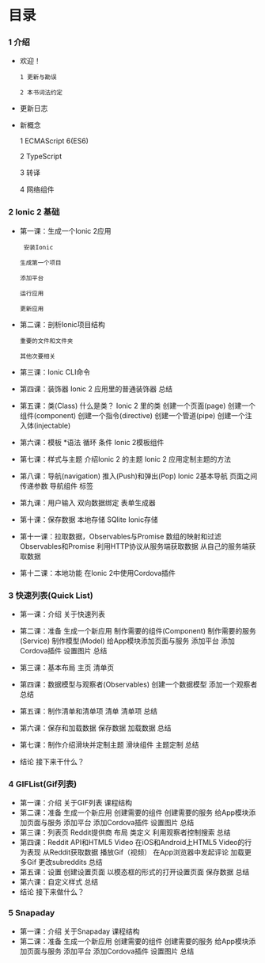 # 目录

### 1 介绍

* 欢迎！


      1 更新与勘误

      2 本书词法约定

* 更新日志

* 新概念


    1 ECMAScript 6\(ES6\)

    2 TypeScript

    3 转译

    4 网络组件

### 2 Ionic 2 基础

* 第一课：生成一个Ionic 2应用


       安装Ionic

      生成第一个项目

      添加平台

      运行应用

      更新应用

* 第二课：剖析Ionic项目结构


      重要的文件和文件夹

      其他次要相关

* 第三课：Ionic CLI命令

* 第四课：装饰器
         Ionic 2 应用里的普通装饰器
         总结

* 第五课：类(Class)
      什么是类？
      Ionic 2 里的类
      创建一个页面(page)
      创建一个组件(component)
      创建一个指令(directive)
      创建一个管道(pipe)
      创建一个注入体(injectable)


* 第六课：模板
      *语法
      循环
      条件
      Ionic 2模板组件

* 第七课：样式与主题
      介绍Ionic 2 的主题
      Ionic 2 应用定制主题的方法

* 第八课：导航(navigation)
      推入(Push)和弹出(Pop)
      Ionic 2基本导航
      页面之间传递参数
      导航组件
      标签

* 第九课：用户输入
      双向数据绑定
      表单生成器

* 第十课：保存数据
      本地存储
      SQlite
      Ionic存储

* 第十一课：拉取数据，Observables与Promise
      数组的映射和过滤
      Observables和Promise
      利用HTTP协议从服务端获取数据
      从自己的服务端获取数据

* 第十二课：本地功能
      在Ionic 2中使用Cordova插件

### 3 快速列表(Quick List)
* 第一课：介绍
      关于快速列表

* 第二课：准备
      生成一个新应用
      制作需要的组件(Component)
      制作需要的服务(Service)
      制作模型(Model)
    给App模块添加页面与服务
    添加平台
      添加Cordova插件
      设置图片
      总结
* 第三课：基本布局
      主页
      清单页
* 第四课：数据模型与观察者(Observables)
      创建一个数据模型
      添加一个观察者
      总结
* 第五课：制作清单和清单项
      清单
      清单项
      总结
* 第六课：保存和加载数据
      保存数据
      加载数据
      总结
* 第七课：制作介绍滑块并定制主题
      滑块组件
      主题定制
      总结
* 结论
      接下来干什么？

### 4 GIFList(Gif列表)
* 第一课：介绍
      关于GIF列表
      课程结构
* 第二课：准备
      生成一个新应用
      创建需要的组件
      创建需要的服务
    给App模块添加页面与服务
      添加平台
      添加Cordova插件
      设置图片
      总结
* 第三课：列表页
      Reddit提供商
      布局
      类定义
      利用观察者控制搜索
      总结
* 第四课：Reddit API和HTML5 Video
      在iOS和Android上HTML5 Video的行为表现
      从Reddit获取数据
      播放Gif（视频）
      在App浏览器中发起评论
      加载更多Gif
      更改subreddits
      总结
* 第五课：设置
      创建设置页面
      以模态框的形式的打开设置页面
      保存数据
      总结
* 第六课：自定义样式
      总结
* 结论
      接下来做什么？

### 5 Snapaday
* 第一课：介绍
      关于Snapaday
      课程结构
* 第二课：准备
      生成一个新应用
      创建需要的组件
      创建需要的服务
    给App模块添加页面与服务
      添加平台
      添加Cordova插件
      设置图片
      总结